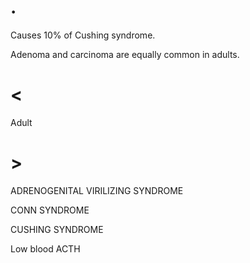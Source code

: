 # .

Causes 10% of Cushing syndrome.

Adenoma and carcinoma are equally common in adults.

# <

Adult

# >

ADRENOGENITAL VIRILIZING SYNDROME

CONN SYNDROME

CUSHING SYNDROME

Low blood ACTH
